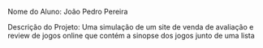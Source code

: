 Nome do Aluno: João Pedro Pereira

Descrição do Projeto: Uma simulação de um site de venda de avaliação e review de jogos online que contém a sinopse dos jogos junto de uma lista
